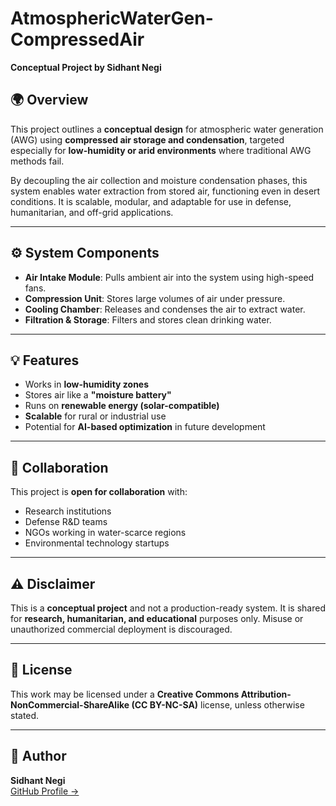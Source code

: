 # AtmosphericWaterGen-CompressedAir

**Conceptual Project by Sidhant Negi**

## 🌍 Overview

This project outlines a **conceptual design** for atmospheric water generation (AWG) using **compressed air storage and condensation**, targeted especially for **low-humidity or arid environments** where traditional AWG methods fail.

By decoupling the air collection and moisture condensation phases, this system enables water extraction from stored air, functioning even in desert conditions. It is scalable, modular, and adaptable for use in defense, humanitarian, and off-grid applications.

---

## ⚙️ System Components

- **Air Intake Module**: Pulls ambient air into the system using high-speed fans.
- **Compression Unit**: Stores large volumes of air under pressure.
- **Cooling Chamber**: Releases and condenses the air to extract water.
- **Filtration & Storage**: Filters and stores clean drinking water.

---

## 💡 Features

- Works in **low-humidity zones**
- Stores air like a **"moisture battery"**
- Runs on **renewable energy (solar-compatible)**
- **Scalable** for rural or industrial use
- Potential for **AI-based optimization** in future development


---

## 🤝 Collaboration

This project is **open for collaboration** with:
- Research institutions
- Defense R&D teams
- NGOs working in water-scarce regions
- Environmental technology startups



---

## ⚠️ Disclaimer

This is a **conceptual project** and not a production-ready system. It is shared for **research, humanitarian, and educational** purposes only. Misuse or unauthorized commercial deployment is discouraged.

---

## 📜 License

This work may be licensed under a **Creative Commons Attribution-NonCommercial-ShareAlike (CC BY-NC-SA)** license, unless otherwise stated.

---

## 🧠 Author

**Sidhant Negi**  
[GitHub Profile →](https://github.com/sidhantnegi)
